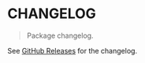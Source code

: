 # CHANGELOG

> Package changelog.

See [GitHub Releases](https://github.com/stdlib-js/ndarray-flag/releases) for the changelog.